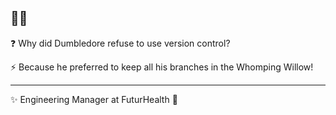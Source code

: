 ## 🧙‍♂️

❓ Why did Dumbledore refuse to use version control?

⚡️ Because he preferred to keep all his branches in the Whomping Willow!

--- 

✨ Engineering Manager at FuturHealth 🚀


